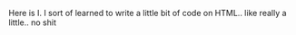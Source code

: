 Here is I. I sort of learned to write a little bit of code on HTML.. like really a little.. no shit
